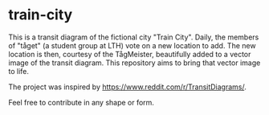 # train-city
This is a transit diagram of the fictional city "Train City". Daily, the members of "tåget" (a student group at LTH) vote on a new location to add. The new location is then, courtesy of the TågMeister, beautifully added to a vector image of the transit diagram. This repository aims to bring that vector image to life.

The project was inspired by https://www.reddit.com/r/TransitDiagrams/.

Feel free to contribute in any shape or form.
